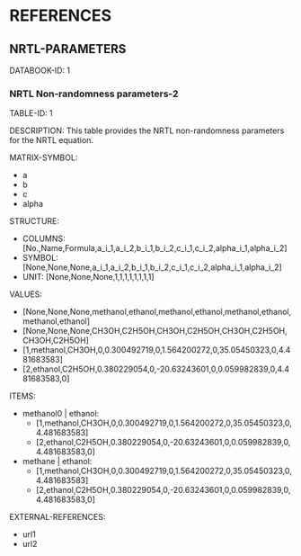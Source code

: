 # REFERENCES

## NRTL-PARAMETERS

DATABOOK-ID: 1

### NRTL Non-randomness parameters-2

TABLE-ID: 1

DESCRIPTION: This table provides the NRTL non-randomness parameters for the NRTL equation.

MATRIX-SYMBOL:

- a
- b
- c
- alpha

STRUCTURE:

- COLUMNS: [No.,Name,Formula,a_i_1,a_i_2,b_i_1,b_i_2,c_i_1,c_i_2,alpha_i_1,alpha_i_2]
- SYMBOL: [None,None,None,a_i_1,a_i_2,b_i_1,b_i_2,c_i_1,c_i_2,alpha_i_1,alpha_i_2]
- UNIT: [None,None,None,1,1,1,1,1,1,1,1]

VALUES:

- [None,None,None,methanol,ethanol,methanol,ethanol,methanol,ethanol,methanol,ethanol]
- [None,None,None,CH3OH,C2H5OH,CH3OH,C2H5OH,CH3OH,C2H5OH,CH3OH,C2H5OH]
- [1,methanol,CH3OH,0,0.300492719,0,1.564200272,0,35.05450323,0,4.481683583]
- [2,ethanol,C2H5OH,0.380229054,0,-20.63243601,0,0.059982839,0,4.481683583,0]

ITEMS:

- methanol0 | ethanol:
  - [1,methanol,CH3OH,0,0.300492719,0,1.564200272,0,35.05450323,0,4.481683583]
  - [2,ethanol,C2H5OH,0.380229054,0,-20.63243601,0,0.059982839,0,4.481683583,0]
- methane | ethanol:
  - [1,methanol,CH3OH,0,0.300492719,0,1.564200272,0,35.05450323,0,4.481683583]
  - [2,ethanol,C2H5OH,0.380229054,0,-20.63243601,0,0.059982839,0,4.481683583,0]

EXTERNAL-REFERENCES:

- url1
- url2